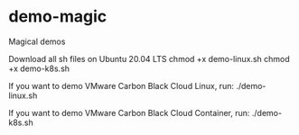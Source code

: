 # demo-magic
Magical demos

Download all sh files on Ubuntu 20.04 LTS
chmod +x demo-linux.sh
chmod +x demo-k8s.sh

If you want to demo VMware Carbon Black Cloud Linux, run:
./demo-linux.sh

If you want to demo VMware Carbon Black Cloud Container, run:
./demo-k8s.sh
